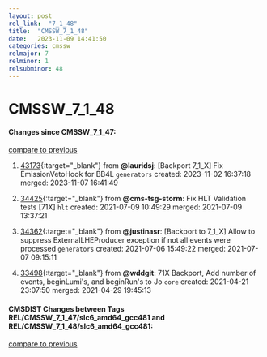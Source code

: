 ```yaml
---
layout: post
rel_link:  "7_1_48"
title:  "CMSSW_7_1_48"
date:   2023-11-09 14:41:50
categories: cmssw
relmajor: 7
relminor: 1
relsubminor: 48
---
```


# CMSSW_7_1_48
#### Changes since CMSSW_7_1_47:
[compare to previous](https://github.com/cms-sw/cmssw/compare/CMSSW_7_1_47...CMSSW_7_1_48)



1. [43173](http://github.com/cms-sw/cmssw/pull/43173){:target="_blank"}  from **@lauridsj**: [Backport 7_1_X] Fix EmissionVetoHook for BB4L `generators` created: 2023-11-02 16:37:18 merged: 2023-11-07 16:41:49

2. [34425](http://github.com/cms-sw/cmssw/pull/34425){:target="_blank"}  from **@cms-tsg-storm**: Fix HLT Validation tests [71X] `hlt` created: 2021-07-09 10:49:29 merged: 2021-07-09 13:37:21

3. [34362](http://github.com/cms-sw/cmssw/pull/34362){:target="_blank"}  from **@justinasr**: [Backport to 7_1_X] Allow to suppress ExternalLHEProducer exception if not all events were processed `generators` created: 2021-07-06 15:49:22 merged: 2021-07-07 09:15:11

4. [33498](http://github.com/cms-sw/cmssw/pull/33498){:target="_blank"}  from **@wddgit**: 71X Backport, Add number of events, beginLumi's, and beginRun's to Jo `core` created: 2021-04-21 23:07:50 merged: 2021-04-29 19:45:13

#### CMSDIST Changes between Tags REL/CMSSW_7_1_47/slc6_amd64_gcc481 and REL/CMSSW_7_1_48/slc6_amd64_gcc481:
[compare to previous](https://github.com/cms-sw/cmsdist/compare/REL/CMSSW_7_1_47/slc6_amd64_gcc481...REL/CMSSW_7_1_48/slc6_amd64_gcc481)


